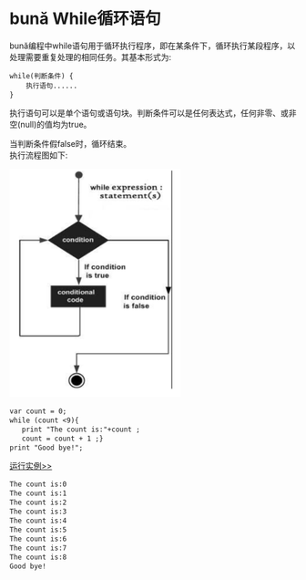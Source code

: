 # bună While循环语句

bună编程中while语句用于循环执行程序，即在某条件下，循环执行某段程序，以处理需要重复处理的相同任务。其基本形式为:

```
while(判断条件) {
    执⾏语句......
}
```

执⾏语句可以是单个语句或语句块。判断条件可以是任何表达式，任何⾮零、或⾮空\(null\)的值均为true。

当判断条件假false时，循环结束。  
执⾏流程图如下:

<img src="./assets/while.png" alt = "while" title = "while-png" width = "300" height="400"/>

```
var count = 0;
while (count <9){
   print "The count is:"+count ;
   count = count + 1 ;}
print "Good bye!";
```

<!-- 本地 -->
<!-- [运行实例>>](http://127.0.0.1:4000/run.html?model=Buna6_1) -->
<!-- 测试 -->
<!-- [运行实例>>](http://10.0.248.222:86/run.html?model=Buna6_1) -->
<!-- 生产 -->
[运行实例>>](http://buna.bacx.io/run.html?model=Buna6_1)

```
The count is:0
The count is:1
The count is:2
The count is:3
The count is:4
The count is:5
The count is:6
The count is:7
The count is:8
Good bye!
```



